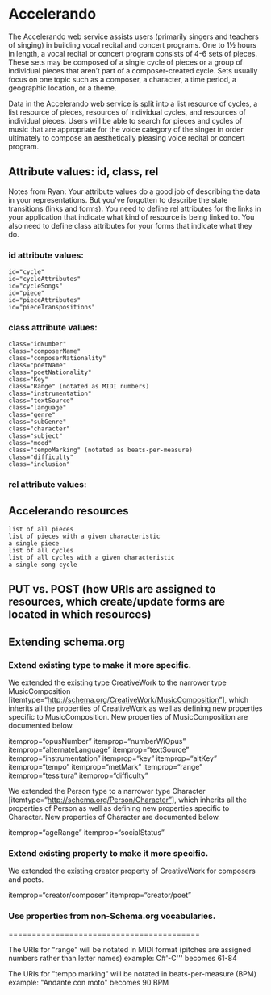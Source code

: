 # Accelerando

The Accelerando web service assists users (primarily singers and teachers of singing) in building vocal recital and concert programs. One to 1½ hours in length, a vocal recital or concert program consists of 4-6 sets of pieces. These sets may be composed of a single cycle of pieces or a group of individual pieces that aren’t part of a composer-created cycle. Sets usually focus on one topic such as a composer, a character, a time period, a geographic location, or a theme.

Data in the Accelerando web service is split into a list resource of cycles, a list resource of pieces, resources of individual cycles, and resources of individual pieces. Users will be able to search for pieces and cycles of music that are appropriate for the voice category of the singer in order ultimately to compose an aesthetically pleasing voice recital or concert program.

## Attribute values: id, class, rel

Notes from Ryan: Your attribute values do a good job of describing the data in your representations. 
But you've forgotten to describe the state transitions (links and forms). 
You need to define rel attributes for the links in your application that indicate what kind of resource is being linked to. 
You also need to define class attributes for your forms that indicate what they do.

### id attribute values:
	id="cycle"
	id="cycleAttributes"
	id="cycleSongs"
	id="piece"
	id="pieceAttributes"
	id="pieceTranspositions"

### class attribute values:
	class="idNumber"
	class="composerName"
	class="composerNationality"
	class="poetName"
	class="poetNationality"
	class="Key" 
	class="Range" (notated as MIDI numbers)
	class="instrumentation"
	class="textSource"
	class="language"
	class="genre"
	class="subGenre"
	class="character"
	class="subject"
	class="mood"
	class="tempoMarking" (notated as beats-per-measure)
	class="difficulty"
	class="inclusion"

### rel attribute values:

## Accelerando resources
	list of all pieces
	list of pieces with a given characteristic
	a single piece
	list of all cycles
	list of all cycles with a given characteristic
	a single song cycle

## PUT vs. POST (how URIs are assigned to resources, which create/update forms are located in which resources)

## Extending schema.org

### Extend existing type to make it more specific. 

We extended the existing type CreativeWork to the narrower type MusicComposition [itemtype=“http://schema.org/CreativeWork/MusicComposition”], which inherits all the properties of CreativeWork as well as defining new properties specific to MusicComposition. New properties of MusicComposition are documented below.

itemprop=“opusNumber”
itemprop=“numberWiOpus”
itemprop=“alternateLanguage”
itemprop=“textSource”
itemprop=“instrumentation”
itemprop=“key”
itemprop=“altKey”
itemprop=“tempo”
itemprop=“metMark”
itemprop=“range”
itemprop=“tessitura”
itemprop=“difficulty”

We extended the Person type to a narrower type Character [itemtype=“http://schema.org/Person/Character”], which inherits all the properties of Person as well as defining new properties specific to Character. New properties of Character are documented below.

itemprop=“ageRange”
itemprop=“socialStatus”

### Extend existing property to make it more specific.

We extended the existing creator property of CreativeWork for composers and poets.

itemprop=“creator/composer”
itemprop=“creator/poet”

### Use properties from non-Schema.org vocabularies.

=========================================

The URIs for "range" will be notated in MIDI format (pitches are assigned numbers rather than letter names)
	example: C#'-C''' becomes 61-84

The URIs for "tempo marking" will be notated in beats-per-measure (BPM)
	example: "Andante con moto" becomes 90 BPM